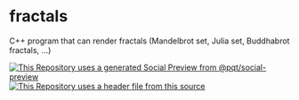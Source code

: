 # fractals
C++ program that can render fractals (Mandelbrot set, Julia set, Buddhabrot fractals, ...)









[![This Repository uses a generated Social Preview from @pqt/social-preview](https://img.shields.io/badge/%E2%9C%93-Social%20Preview-blue)](https://github.com/pqt/social-preview)
[![This Repository uses a header file from this source](https://img.shields.io/badge/%E2%9C%93-Bitmap-blue)](http://www.partow.net/programming/bitmap/index.html)
